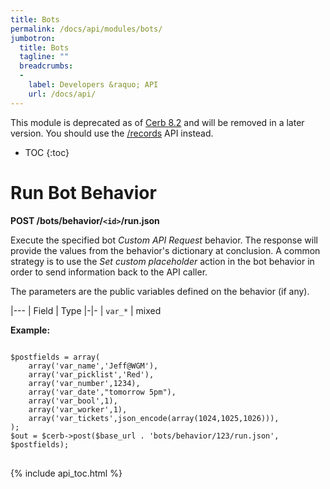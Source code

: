 ```yaml
---
title: Bots
permalink: /docs/api/modules/bots/
jumbotron:
  title: Bots
  tagline: ""
  breadcrumbs:
  -
    label: Developers &raquo; API
    url: /docs/api/
---
```


<div class="cerb-box note">
<p>This module is deprecated as of <a href="/releases/8.2/">Cerb 8.2</a> and will be removed in a later version. You should use the <a href="/docs/api/modules/records/">/records</a> API instead.</p>
</div>

* TOC
{:toc}

# Run Bot Behavior

**POST /bots/behavior/`<id>`/run.json**

Execute the specified bot _Custom API Request_ behavior.  The response will provide the values from the behavior's dictionary at conclusion.  A common strategy is to use the _Set custom placeholder_ action in the bot behavior in order to send information back to the API caller.

The parameters are the public variables defined on the behavior (if any).

|---
| Field | Type
|-|-
| `var_*` | mixed

**Example:**

<pre>
<code class="language-php">
$postfields = array(
  	array('var_name','Jeff@WGM'),
  	array('var_picklist','Red'),
  	array('var_number',1234),
  	array('var_date',"tomorrow 5pm"),
  	array('var_bool',1),
  	array('var_worker',1),
  	array('var_tickets',json_encode(array(1024,1025,1026))),
);
$out = $cerb->post($base_url . 'bots/behavior/123/run.json', $postfields);
</code>
</pre>

{% include api_toc.html %}